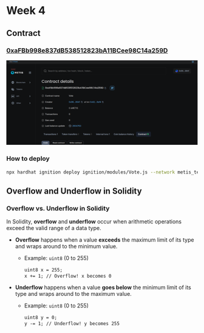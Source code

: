 # Week 4

## Contract

### [0xaFBb998e837dB538512823bA11BCee98C14a259D](https://sepolia-explorer.metisdevops.link/address/0xaFBb998e837dB538512823bA11BCee98C14a259D?tab=contract)

![alt text](image.png)

### How to deploy

```bash
npx hardhat ignition deploy ignition/modules/Vote.js --network metis_testnet
```

## Overflow and Underflow in Solidity

### **Overflow vs. Underflow in Solidity**  

In Solidity, **overflow** and **underflow** occur when arithmetic operations exceed the valid range of a data type.  

- **Overflow** happens when a value **exceeds** the maximum limit of its type and wraps around to the minimum value.  
  - Example: `uint8` (0 to 255)  
  
    ```solidity
    uint8 x = 255;
    x += 1; // Overflow! x becomes 0
    ```
  
- **Underflow** happens when a value **goes below** the minimum limit of its type and wraps around to the maximum value.  
  - Example: `uint8` (0 to 255)  

    ```solidity
    uint8 y = 0;
    y -= 1; // Underflow! y becomes 255
    ```
